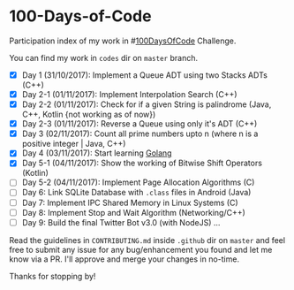 # 100-Days-of-Code

Participation index of my work in #[100DaysOfCode](https://100daysofcode.com) Challenge.

You can find my work in ```codes``` dir on ```master``` branch.

- [x] Day 1 (31/10/2017):  Implement a Queue ADT using two Stacks ADTs (C++)   
- [x] Day 2-1 (01/11/2017): Implement Interpolation Search (C++)
- [x] Day 2-2 (01/11/2017): Check for if a given String is palindrome (Java, C++, Kotlin {not working as of now})
- [x] Day 2-3 (01/11/2017): Reverse a Queue using only it's ADT (C++)
- [x] Day 3 (02/11/2017): Count all prime numbers upto n (where n is a positive integer | Java, C++)
- [x] Day 4 (03/11/2017): Start learning [Golang](https://github.com/sambhav2612/golang) 
- [x] Day 5-1 (04/11/2017): Show the working of Bitwise Shift Operators (Kotlin)
- [ ] Day 5-2 (04/11/2017): Implement Page Allocation Algorithms (C)
- [ ] Day 6: Link SQLite Database with ```.class``` files in Android (Java)   
- [ ] Day 7: Implement IPC Shared Memory in Linux Systems (C)    
- [ ] Day 8: Implement Stop and Wait Algorithm (Networking/C++)   
- [ ] Day 9: Build the final Twitter Bot v3.0 (with NodeJS)
...

Read the guidelines in ```CONTRIBUTING.md``` inside ```.github``` dir on ```master``` and feel free to submit any issue for any bug/enhancement you found and let me know via a PR. I'll approve and merge your changes in no-time. 

Thanks for stopping by!
